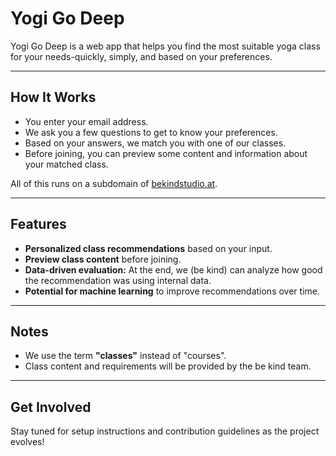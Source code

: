 # Yogi Go Deep

Yogi Go Deep is a web app that helps you find the most suitable yoga class for your needs-quickly, simply, and based on your preferences.

---

## How It Works

- You enter your email address.
- We ask you a few questions to get to know your preferences.
- Based on your answers, we match you with one of our classes.
- Before joining, you can preview some content and information about your matched class.

All of this runs on a subdomain of [bekindstudio.at](https://bekindstudio.at).

---

## Features

- **Personalized class recommendations** based on your input.
- **Preview class content** before joining.
- **Data-driven evaluation:** At the end, we (be kind) can analyze how good the recommendation was using internal data.
- **Potential for machine learning** to improve recommendations over time.

---

## Notes

- We use the term **"classes"** instead of "courses".
- Class content and requirements will be provided by the be kind team.

---

## Get Involved

Stay tuned for setup instructions and contribution guidelines as the project evolves!